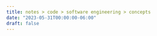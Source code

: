 ```yaml
---
title: notes > code > software engineering > concepts
date: "2023-05-31T00:00:00-06:00"
draft: false
---
```

